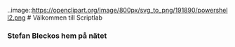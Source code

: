 ..image::https://openclipart.org/image/800px/svg_to_png/191890/powershell2.png # Välkommen till Scriptlab
### Stefan Bleckos hem på nätet 
